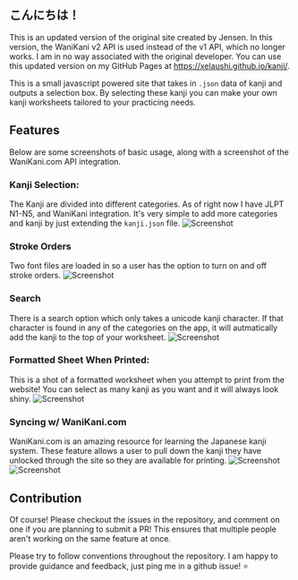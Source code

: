 ## こんにちは！
This is an updated version of the original site created by Jensen. In this version, the WaniKani v2 API is used instead of the v1 API, which no longer works. I am in no way associated with the original developer. You can use this updated version on my GitHub Pages at https://xelaushi.github.io/kanji/.

This is a small javascript powered site that takes in `.json` data of kanji and outputs a selection box. By selecting these kanji you can make your own kanji worksheets tailored to your practicing needs.

## Features
Below are some screenshots of basic usage, along with a screenshot of the WaniKani.com API integration.

### Kanji Selection:
The Kanji are divided into different categories. As of right now I have JLPT N1-N5, and WaniKani integration. It's very simple to add more categories and kanji by just extending the `kanji.json` file. 
![Screenshot](http://i.imgur.com/1Taf26N.png)

### Stroke Orders
Two font files are loaded in so a user has the option to turn on and off stroke orders. 
![Screenshot](http://i.imgur.com/zEO6Q3I.png)

### Search
There is a search option which only takes a unicode kanji character. If that character is found in any of the categories on the app, it will autmatically add the kanji to the top of your worksheet.
![Screenshot](http://i.imgur.com/Td5Ue5j.png)

### Formatted Sheet When Printed:
This is a shot of a formatted worksheet when you attempt to print from the website! You can select as many kanji as you want and it will always look shiny.
![Screenshot](http://i.imgur.com/DIlLX36.png)


### Syncing w/ WaniKani.com
WaniKani.com is an amazing resource for learning the Japanese kanji system. These feature allows a user to pull down the kanji they have unlocked through the site so they are available for printing.
![Screenshot](http://i.imgur.com/1uazMNF.png)
![Screenshot](http://i.imgur.com/dcv77xH.png)

## Contribution
Of course! Please checkout the issues in the repository, and comment on one if you are planning to submit a PR! This ensures that multiple people aren't working on the same feature at once. 

Please try to follow conventions throughout the repository. I am happy to provide guidance and feedback, just ping me in a github issue! :star:



